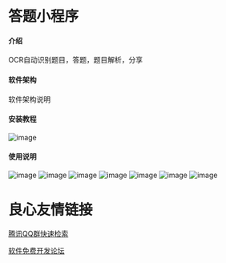 # 答题小程序

#### 介绍
OCR自动识别题目，答题，题目解析，分享

#### 软件架构
软件架构说明


#### 安装教程

![image](https://images.gitee.com/uploads/images/2019/1009/112319_65ecbed9_895019.jpeg)

#### 使用说明
![image](https://images.gitee.com/uploads/images/2019/1009/112319_68670732_895019.png)
![image](https://images.gitee.com/uploads/images/2019/1009/112319_09aef246_895019.png)
![image](https://images.gitee.com/uploads/images/2019/1009/112319_f0b35adc_895019.png)
![image](https://images.gitee.com/uploads/images/2019/1009/112319_762af9a9_895019.png)
![image](https://images.gitee.com/uploads/images/2019/1009/112319_99a485fc_895019.png)
![image](https://images.gitee.com/uploads/images/2019/1009/112320_c040e912_895019.png)
![image](https://images.gitee.com/uploads/images/2019/1009/112324_64c6159d_895019.png)



 # 良心友情链接

[腾讯QQ群快速检索](http://u.720life.cn/s/8cf73f7c)

[软件免费开发论坛](http://u.720life.cn/s/bbb01dc0)